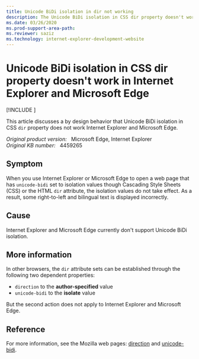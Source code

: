 ```yaml
---
title: Unicode BiDi isolation in dir not working
description: The Unicode BiDi isolation in CSS dir property doesn't work in Internet Explorer and Microsoft Edge.
ms.date: 03/26/2020
ms.prod-support-area-path: 
ms.reviewer: saziz
ms.technology: internet-explorer-development-website
---
```

# Unicode BiDi isolation in CSS dir property doesn't work in Internet Explorer and Microsoft Edge

[!INCLUDE [](../../../includes/browsers-important.md)]

This article discusses a by design behavior that Unicode BiDi isolation in CSS `dir` property does not work Internet Explorer and Microsoft Edge.

_Original product version:_ &nbsp; Microsoft Edge, Internet Explorer  
_Original KB number:_ &nbsp; 4459265

## Symptom

When you use Internet Explorer or Microsoft Edge to open a web page that has `unicode-bidi` set to isolation values though Cascading Style Sheets (CSS) or the HTML `dir` attribute, the isolation values do not take effect. As a result, some right-to-left and bilingual text is displayed incorrectly.

## Cause

Internet Explorer and Microsoft Edge currently don't support Unicode BiDi isolation.

## More information

In other browsers, the `dir` attribute sets can be established through the following two dependent properties:

- `direction` to the **author-specified** value
- `unicode-bidi` to the **isolate** value

But the second action does not apply to Internet Explorer and Microsoft Edge.

## Reference

For more information, see the Mozilla web pages: [direction](https://developer.mozilla.org/docs/Web/CSS/direction) and [unicode-bidi](https://developer.mozilla.org/docs/Web/CSS/unicode-bidi).
